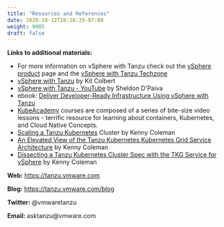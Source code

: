 ```yaml
---
title: "Resources and References"
date: 2020-10-12T20:18:29-07:00
weight: 9005
draft: false
---
```

**Links to additional materials:**

-   For more information on vSphere with Tanzu check out the [vSphere
    product](https://www.vmware.com/products/vsphere.html) page and the [vSphere with Tanzu Techzone](https://core.vmware.com/tanzu)
-   [vSphere with
    Tanzu](https://blogs.vmware.com/vsphere/2020/09/announcing-vsphere-with-tanzu.html) by
    Kit Colbert
-   [vSphere with Tanzu -
    YouTube](https://www.youtube.com/watch?v=d6Hc2ceghIk&feature=youtu.be) by
    Sheldon D\'Paiva 
-   ebook: [Deliver Developer-Ready Infrastructure Using vSphere with
    Tanzu](https://www.vmware.com/learn/648341_REG.html)
-   [KubeAcademy](https://kube.academy/) courses are composed of a
    series of bite-size video lessons - terrific resource for learning
    about containers, Kubernetes, and Cloud Native Concepts.
-   [Scaling a Tanzu
    Kubernetes](https://tanzu.vmware.com/content/blog/simply-scaling-a-tanzu-kubernetes-cluster-with-the-tkg-service-for-vsphere) Cluster
    by Kenny Coleman
-   [An Elevated View of the Tanzu Kubernetes Kubernetes Grid Service
    Architecture](https://tanzu.vmware.com/content/blog/an-elevated-view-of-the-tanzu-kubernetes-grid-service-architecture) by
    Kenny Coleman
-   [Dissecting a Tanzu Kubernetes Cluster Spec with the TKG Service for
    vSphere](https://tanzu.vmware.com/content/blog/dissecting-a-tanzu-kubernetes-cluster-spec-with-the-tkg-service-for-vsphere) by
    Kenny Coleman

**Web:** <https://tanzu.vmware.com>

**Blog:** <https://tanzu.vmware.com/blog>

**Twitter:** \@vmwaretanzu

**Email:** asktanzu\@vmware.com
